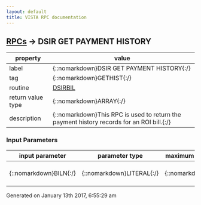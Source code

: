 ```yaml
---
layout: default
title: VISTA RPC documentation
---
```




## [RPCs](TableOfContent.md) &#8594; DSIR GET PAYMENT HISTORY 

 property | value 
--- | --- 
 label | {::nomarkdown}DSIR GET PAYMENT HISTORY{:/}
 tag | {::nomarkdown}GETHIST{:/}
 routine | [DSIRBIL](http://code.osehra.org/dox/Routine_DSIRBIL_source.html)
 return value type | {::nomarkdown}ARRAY{:/}
 description | {::nomarkdown}This RPC is used to return the payment history records for an ROI bill.{:/}

### Input Parameters

| input parameter | parameter type | maximum data length | required | description | 
| --- | --- | --- | --- | --- | 
| {::nomarkdown}BILN{:/} | {::nomarkdown}LITERAL{:/} | {::nomarkdown}999{:/} | {::nomarkdown}true{:/} | {::nomarkdown}Internal Entry Number to file 19620.2{:/} | 




 Generated on January 13th 2017, 6:55:29 am